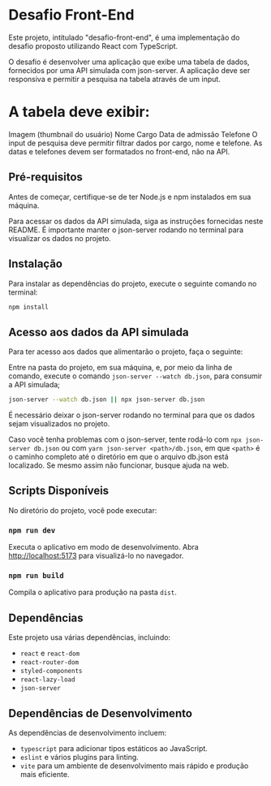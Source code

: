 # Desafio Front-End

Este projeto, intitulado "desafio-front-end", é uma implementação do desafio proposto utilizando React com TypeScript.

O desafio é desenvolver uma aplicação que exibe uma tabela de dados, fornecidos por uma API simulada com json-server. A aplicação deve ser responsiva e permitir a pesquisa na tabela através de um input.

# A tabela deve exibir:

Imagem (thumbnail do usuário)
Nome
Cargo
Data de admissão
Telefone
O input de pesquisa deve permitir filtrar dados por cargo, nome e telefone. As datas e telefones devem ser formatados no front-end, não na API.

## Pré-requisitos

Antes de começar, certifique-se de ter Node.js e npm instalados em sua máquina.

Para acessar os dados da API simulada, siga as instruções fornecidas neste README. É importante manter o json-server rodando no terminal para visualizar os dados no projeto.

## Instalação

Para instalar as dependências do projeto, execute o seguinte comando no terminal:

```bash
npm install
```

## Acesso aos dados da API simulada

Para ter acesso aos dados que alimentarão o projeto, faça o seguinte:

Entre na pasta do projeto, em sua máquina, e, por meio da linha de comando, execute o comando `json-server --watch db.json`, para consumir a API simulada;

```bash
json-server --watch db.json || npx json-server db.json
```

É necessário deixar o json-server rodando no terminal para que os dados sejam visualizados no projeto.

Caso você tenha problemas com o json-server, tente rodá-lo com `npx json-server db.json` ou
com `yarn json-server <path>/db.json`, em que `<path>` é o caminho completo até o diretório em que o arquivo db.json está localizado. Se mesmo assim não funcionar, busque ajuda na web.

## Scripts Disponíveis

No diretório do projeto, você pode executar:

### `npm run dev`

Executa o aplicativo em modo de desenvolvimento. Abra [http://localhost:5173](http://localhost:5173) para visualizá-lo no navegador.

### `npm run build`

Compila o aplicativo para produção na pasta `dist`.

## Dependências

Este projeto usa várias dependências, incluindo:

- `react` e `react-dom`
- `react-router-dom`
- `styled-components`
- `react-lazy-load`
- `json-server`

## Dependências de Desenvolvimento

As dependências de desenvolvimento incluem:

- `typescript` para adicionar tipos estáticos ao JavaScript.
- `eslint` e vários plugins para linting.
- `vite` para um ambiente de desenvolvimento mais rápido e produção mais eficiente.
